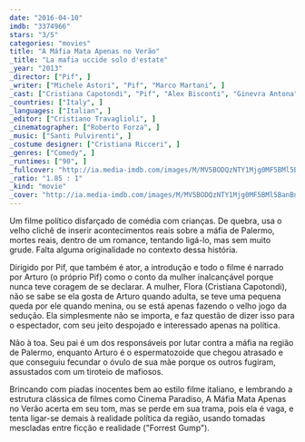 ```yaml
---
date: "2016-04-10"
imdb: "3374966"
stars: "3/5"
categories: "movies"
title: "A Máfia Mata Apenas no Verão"
_title: "La mafia uccide solo d'estate"
_year: "2013"
_director: ["Pif", ]
_writer: ["Michele Astori", "Pif", "Marco Martani", ]
_cast: ["Cristiana Capotondi", "Pif", "Alex Bisconti", "Ginevra Antona", "Claudio Gioè", "Barbara Tabita", "Rosario Lisma", "Enzo Salomone", "Maurizio Marchetti", ]
_countries: ["Italy", ]
_languages: ["Italian", ]
_editor: ["Cristiano Travaglioli", ]
_cinematographer: ["Roberto Forza", ]
_music: ["Santi Pulvirenti", ]
_costume designer: ["Cristiana Ricceri", ]
_genres: ["Comedy", ]
_runtimes: ["90", ]
_fullcover: "http://ia.media-imdb.com/images/M/MV5BODQzNTY1Mjg0MF5BMl5BanBnXkFtZTgwNDU4MjcyNjE@.jpg"
_ratio: "1.85 : 1"
_kind: "movie"
_cover: "http://ia.media-imdb.com/images/M/MV5BODQzNTY1Mjg0MF5BMl5BanBnXkFtZTgwNDU4MjcyNjE@._V1._SX100_SY67_.jpg"
---
```

Um filme político disfarçado de comédia com crianças. De quebra, usa o velho clichê de inserir acontecimentos reais sobre a máfia de Palermo, mortes reais, dentro de um romance, tentando ligá-lo, mas sem muito grude. Falta alguma originalidade no contexto dessa história.

Dirigido por Pif, que também é ator, a introdução e todo o filme é narrado por Arturo (o próprio Pif) como o conto da mulher inalcançável porque nunca teve coragem de se declarar. A mulher, Flora (Cristiana Capotondi), não se sabe se ela gosta de Arturo quando adulta, se teve uma pequena queda por ele quando menina, ou se está apenas fazendo o velho jogo da sedução. Ela simplesmente não se importa, e faz questão de dizer isso para o espectador, com seu jeito despojado e interessado apenas na política.

Não à toa. Seu pai é um dos responsáveis por lutar contra a máfia na região de Palermo, enquanto Arturo é o espermatozoide que chegou atrasado e que conseguiu fecundar o óvulo de sua mãe porque os outros fugiram, assustados com um tiroteio de mafiosos.

Brincando com piadas inocentes bem ao estilo filme italiano, e lembrando a estrutura clássica de filmes como Cinema Paradiso, A Máfia Mata Apenas no Verão acerta em seu tom, mas se perde em sua trama, pois ela é vaga, e tenta ligar-se demais à realidade política da região, usando tomadas mescladas entre ficção e realidade ("Forrest Gump").
